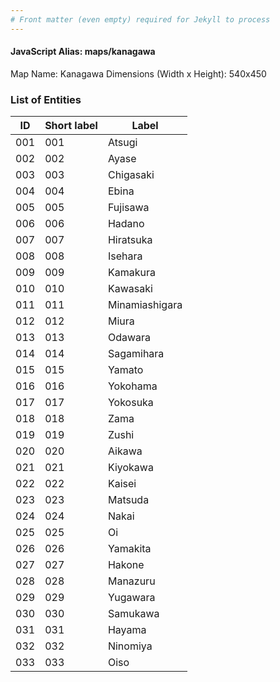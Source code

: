 ```yaml
---
# Front matter (even empty) required for Jekyll to process
---
```


#### JavaScript Alias: maps/kanagawa

Map Name: Kanagawa
Dimensions (Width x Height): 540x450





### List of Entities

ID | Short label | Label
---|---|---|
001|001|Atsugi
002|002|Ayase
003|003|Chigasaki
004|004|Ebina
005|005|Fujisawa
006|006|Hadano
007|007|Hiratsuka
008|008|Isehara
009|009|Kamakura
010|010|Kawasaki
011|011|Minamiashigara
012|012|Miura
013|013|Odawara
014|014|Sagamihara
015|015|Yamato
016|016|Yokohama
017|017|Yokosuka
018|018|Zama
019|019|Zushi
020|020|Aikawa
021|021|Kiyokawa
022|022|Kaisei
023|023|Matsuda
024|024|Nakai
025|025|Oi
026|026|Yamakita
027|027|Hakone
028|028|Manazuru
029|029|Yugawara
030|030|Samukawa
031|031|Hayama
032|032|Ninomiya
033|033|Oiso